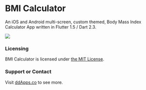 # BMI Calculator
An iOS and Android multi-screen, custom themed, Body Mass Index Calculator App written in Flutter 1.5 / Dart 2.3.

![](art/screenshot/bmi-calc-13.gif?raw=true) 

### Licensing
BMI Calculator is licensed under [the MIT License](LICENSE).

### Support or Contact
Visit [ddApps.co](http://ddapps.co) to see more.
